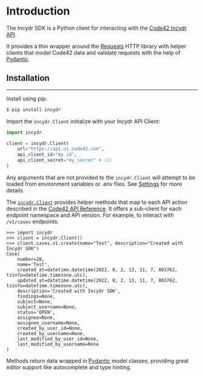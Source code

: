 # Introduction

The Incydr SDK is a Python client for interacting with the [Code42 Incydr API](https://developer.code42.com/api).

It provides a thin wrapper around the [Requests](https://requests.readthedocs.io/en/latest/) HTTP library with
helper clients that model Code42 data and validate requests with the help of [Pydantic](https://pydantic-docs.helpmanual.io).

## Installation

---

Install using pip:

```bash
$ pip install incydr
```

Import the `incydr.Client` initialize with your Incydr API Client:

```python
import incydr

client = incydr.Client(
    url="https://api.us.code42.com",
    api_client_id="my_id",
    api_client_secret="my_secret" # (1)
)
```

Any arguments that are not provided to the `incydr.Client` will attempt to be loaded from environment variables or
   .env files. See [Settings](/settings) for more details


The [`incydr.Client`](client.md) provides helper methods that map to each API action described in the
[Code42 API Reference](https://developer.code42.com/api). It offers a sub-client for each endpoint namespace and API
version. For example, to interact with `/v1/cases` endpoints:

```pycon
>>> import incydr
>>> client = incydr.Client()
>>> client.cases.v1.create(name="Test", description="Created with Incydr SDK")
Case(
    number=28,
    name='Test',
    created_at=datetime.datetime(2022, 8, 2, 13, 11, 7, 803762, tzinfo=datetime.timezone.utc),
    updated_at=datetime.datetime(2022, 8, 2, 13, 11, 7, 803762, tzinfo=datetime.timezone.utc),
    description='Created with Incydr SDK',
    findings=None,
    subject=None,
    subject_username=None,
    status='OPEN',
    assignee=None,
    assignee_username=None,
    created_by_user_id=None,
    created_by_username=None,
    last_modified_by_user_id=None,
    last_modified_by_username=None
)
```

Methods return data wrapped in [Pydantic](https://pydantic-docs.helpmanual.io) model classes, providing great editor
support like autocomplete and type hinting.
